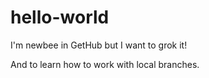 # hello-world

I'm newbee in GetHub but I want to grok it!

And to learn how to work with local branches.